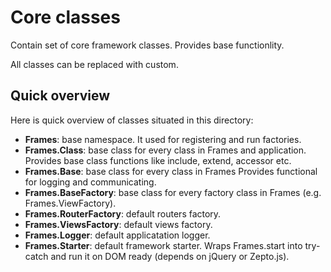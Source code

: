 # Core classes

Contain set of core framework classes. Provides base functionlity.

All classes can be replaced with custom.

## Quick overview

Here is quick overview of classes situated in this directory:

* **Frames**: base namespace. It used for registering and run
  factories.
* **Frames.Class**: base class for every class in Frames and application.
  Provides base class functions like include, extend, accessor etc.
* **Frames.Base**: base class for every class in Frames
  Provides functional for logging and communicating.
* **Frames.BaseFactory**: base class for every factory class in Frames
  (e.g. Frames.ViewFactory).
* **Frames.RouterFactory**: default routers factory.
* **Frames.ViewsFactory**: default views factory.
* **Frames.Logger**: default applicatation logger.
* **Frames.Starter**: default framework starter. Wraps Frames.start into
  try-catch and run it on DOM ready (depends on jQuery or Zepto.js).
